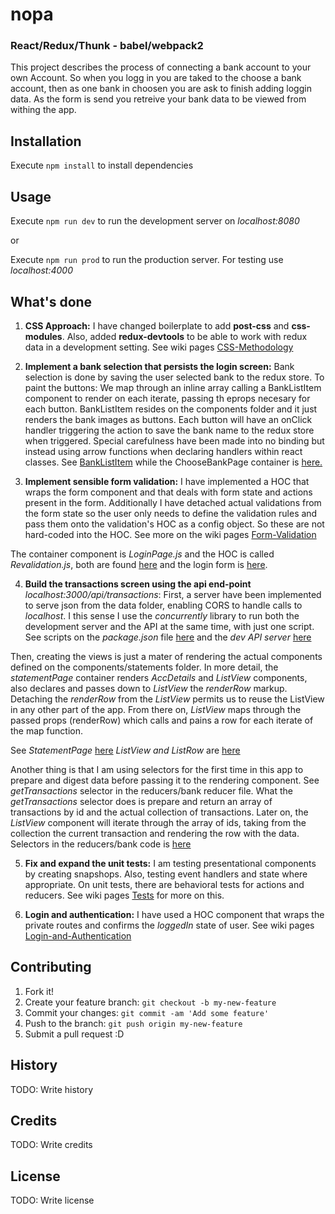 # nopa
### React/Redux/Thunk - babel/webpack2

This project describes the process of connecting a bank account to your own Account. So when you logg in you are taked to the choose a bank account, then as one bank in choosen you are ask to finish  adding loggin data. As the form is send you retreive your bank data to be viewed from withing the app.

## Installation
Execute `npm install` to install dependencies
## Usage
Execute `npm run dev` to run the development server on _localhost:8080_

or

Execute `npm run prod` to run the production server. For testing use _localhost:4000_

## What's done
1. __CSS Approach:__ I have changed boilerplate to add __post-css__ and __css-modules__. Also, added __redux-devtools__ to be able to work with redux data in a development setting. See wiki pages [CSS-Methodology](https://github.com/jmarcosuarez/nopa/wiki/CSS-Methodology)

2. __Implement a bank selection that persists the login screen:__ Bank selection is done by saving the user selected bank to the redux store. To paint the buttons: We map through an inline array calling a BankListItem component to render on each iterate, passing th eprops necesary for each button. BankListItem resides on the components folder and it just renders the bank images as buttons. Each button will have an onClick handler triggering the action to save the bank name to the redux store when triggered. Special carefulness have been made into no binding but instead using arrow functions when declaring handlers within react classes. See [BankListItem](https://github.com/jmarcosuarez/nopa/blob/master/src/app/client/components/BankListItem/BankListItem.js) while the ChooseBankPage container is [here.](https://github.com/jmarcosuarez/nopa/blob/master/src/app/client/containers/ChooseBank/ChooseBankPage.js)

3. __Implement sensible form validation:__ I have implemented a HOC that wraps the form component and that deals with form state and actions present in the form. Additionally I have detached actual validations from the form state so the user only needs to define the validation rules and pass them onto the validation's HOC as a config object. So these are not hard-coded into the HOC. See more on the wiki pages [Form-Validation](https://github.com/jmarcosuarez/nopa/wiki/Form-Validation)

The container component is _LoginPage.js_ and the HOC is called _Revalidation.js_, both are found [here](https://github.com/jmarcosuarez/nopa/tree/master/src/app/client/containers/Login) and the login form is [here](https://github.com/jmarcosuarez/nopa/blob/master/src/app/client/components/LoginForm/LoginForm.js).

4. __Build the transactions screen using the api end-point__ _localhost:3000/api/transactions_: First, a server have been implemented to serve json from the data folder, enabling CORS to handle calls to _localhost_. I this sense I use the _concurrently_ library to run both the development server and the API at the same time, with just one script. See scripts on the _package.json_ file [here](https://github.com/jmarcosuarez/nopa/blob/master/package.json) and the _dev API server_ [here](https://github.com/jmarcosuarez/nopa/blob/master/src/app/server/api.js)

Then, creating the views is just a mater of rendering the actual components defined on the components/statements folder. In more detail, the _statementPage_ container renders _AccDetails_ and _ListView_ components, also declares and passes down to _ListView_ the _renderRow_ markup. Detaching the _renderRow_ from the _ListView_ permits us to reuse the ListView in any other part of the app. From there on, _ListView_ maps through the passed props (renderRow) which calls and pains a row for each iterate of the map function. 

See _StatementPage_ [here](https://github.com/jmarcosuarez/nopa/blob/master/src/app/client/containers/Statement/StatementPage.js)
_ListView and ListRow_ are [here](https://github.com/jmarcosuarez/nopa/tree/master/src/app/client/components/Statement)

Another thing is that I am using selectors for the first time in this app to prepare and digest data before passing it to the rendering component. See _getTransactions_ selector in the reducers/bank reducer file. What the _getTransactions_ selector does is prepare and return an array of transactions by id and the actual collection of transactions. Later on, the _ListView_ component will iterate through the array of ids, taking from the collection the current transaction and rendering the row with the data.
Selectors in the reducers/bank code is [here](https://github.com/jmarcosuarez/nopa/blob/master/src/app/client/redux/reducers/bank.js)

5. __Fix and expand the unit tests:__ I am testing presentational components by creating snapshops. Also, testing event handlers and state where appropriate. On unit tests, there are behavioral tests for actions and reducers. See wiki pages [Tests](ttps://github.com/jmarcosuarez/nopa/wiki/Tests) for more on this.

6. __Login and authentication:__ I have used a HOC component that wraps the private routes and confirms the _loggedIn_ state of user.
See wiki pages [Login-and-Authentication](https://github.com/jmarcosuarez/nopa/wiki/Login-and-Authentication)

## Contributing
1. Fork it!
2. Create your feature branch: `git checkout -b my-new-feature`
3. Commit your changes: `git commit -am 'Add some feature'`
4. Push to the branch: `git push origin my-new-feature`
5. Submit a pull request :D
## History
TODO: Write history
## Credits
TODO: Write credits
## License
TODO: Write license
